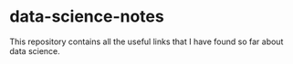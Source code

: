 # data-science-notes
This repository contains all the useful links that I have found so far about data science.
